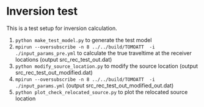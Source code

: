 # Inversion test 

This is a test setup for inversion calculation.

1. `python make_test_model.py` to generate the test model
2. `mpirun --oversubscribe -n 8 ../../build/TOMOATT  -i ./input_params_pre.yml` to calculate the true traveltime at the receiver locations (output src_rec_test_out.dat)
3. `python modify_source_location.py` to modify the source location (output src_rec_test_out_modified.dat)
4. `mpirun --oversubscribe -n 8 ../../build/TOMOATT  -i ./input_params.yml` (output src_rec_test_out_modified_out.dat)
5. `python plot_check_relocated_source.py` to plot the relocated source location